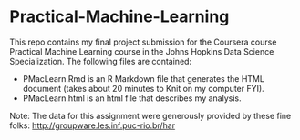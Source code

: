 Practical-Machine-Learning
==========================
This repo contains my final project submission for the Coursera course Practical Machine Learning course in the Johns Hopkins Data Science Specialization. The following files are contained:

- PMacLearn.Rmd is an R Markdown file that generates the HTML document (takes about 20 minutes to Knit on my computer FYI).
- PMacLearn.html is an html file that describes my analysis.

Note: The data for this assignment were generously provided by these fine folks: <http://groupware.les.inf.puc-rio.br/har>